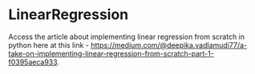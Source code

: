 # LinearRegression

Access the article about implementing linear regression from scratch in python here at this link - https://medium.com/@deepika.vadlamudi77/a-take-on-implementing-linear-regression-from-scratch-part-1-f0395aeca933. 
